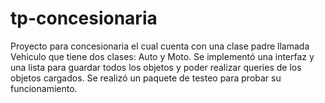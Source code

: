 # tp-concesionaria

Proyecto para concesionaria el cual cuenta con una clase padre llamada Vehiculo que tiene dos clases: Auto y Moto.
Se implementó una interfaz y una lista para guardar todos los objetos y poder realizar queries de los objetos cargados.
Se realizó un paquete de testeo para probar su funcionamiento.
